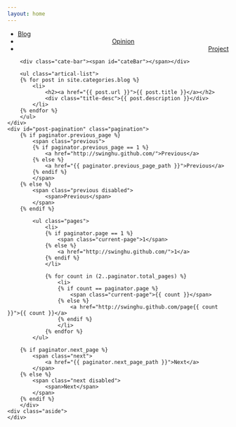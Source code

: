 ```yaml
---
layout: home
---
```


<div class="index-content blog">
    <div class="section">
        <ul class="artical-cate">
            <li class="on"><a href="/"><span>Blog</span></a></li>
            <li style="text-align:center"><a href="/opinion"><span>Opinion</span></a></li>
            <li style="text-align:right"><a href="/project"><span>Project</span></a></li>
        </ul>

        <div class="cate-bar"><span id="cateBar"></span></div>

        <ul class="artical-list">
        {% for post in site.categories.blog %}
            <li>
                <h2><a href="{{ post.url }}">{{ post.title }}</a></h2>
                <div class="title-desc">{{ post.description }}</div>
            </li>
        {% endfor %}
        </ul>
    </div>
	<div id="post-pagination" class="pagination">
		{% if paginator.previous_page %}
			<span class="previous">
			{% if paginator.previous_page == 1 %}
				<a href="http://swinghu.github.com/">Previous</a>
			{% else %}
				<a href="{{ paginator.previous_page_path }}">Previous</a>
			{% endif %}
			</span>
		{% else %}
			<span class="previous disabled">
				<span>Previous</span>
			</span>
		{% endif %}

			<ul class="pages">
				<li>
				{% if paginator.page == 1 %}
					<span class="current-page">1</span>
				{% else %}
					<a href="http://swinghu.github.com/">1</a>
				{% endif %}
				</li>

				{% for count in (2..paginator.total_pages) %}
					<li>
					{% if count == paginator.page %}
						<span class="current-page">{{ count }}</span>
					{% else %}
						<a href="http://swinghu.github.com/page{{ count }}">{{ count }}</a>
					{% endif %}
					</li>
				{% endfor %}
			</ul>

		{% if paginator.next_page %}
			<span class="next">
				<a href="{{ paginator.next_page_path }}">Next</a>
			</span>
		{% else %}
			<span class="next disabled">
				<span>Next</span>
			</span>
		{% endif %}
		</div>
    <div class="aside">
    </div>
</div>
